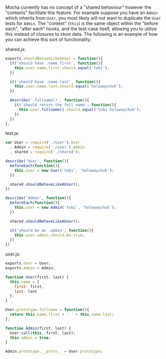 Mocha currently has no concept of a "shared behaviour" however the "contexts" facilitate this feature. For example suppose you have an `Admin` which inherits from `User`, you most likely will not want to duplicate the `User` tests for `Admin`. The "context" (`this`) is the same object within the "before each", "after each" hooks, and the test-case itself, allowing you to utilize this instead of closures to store data. The following is an example of how you can achieve this sort of functionality:

shared.js:

```js
exports.shouldBehaveLikeAUser = function(){
  it('should have .name.first', function(){
    this.user.name.first.should.equal('tobi');
  })

  it('should have .name.last', function(){
    this.user.name.last.should.equal('holowaychuk');
  })

  describe('.fullname()', function(){
    it('should return the full name', function(){
      this.user.fullname().should.equal('tobi holowaychuk');
    })
  })
};
```

test.js:

```js
var User = require('./user').User
  , Admin = require('./user').Admin
  , shared = require('./shared');

describe('User', function(){
  beforeEach(function(){
    this.user = new User('tobi', 'holowaychuk');
  })

  shared.shouldBehaveLikeAUser();
})

describe('Admin', function(){
  beforeEach(function(){
    this.user = new Admin('tobi', 'holowaychuk');
  })

  shared.shouldBehaveLikeAUser();

  it('should be an .admin', function(){
    this.user.admin.should.be.true;
  })
})
```

user.js:

```js
exports.User = User;
exports.Admin = Admin;

function User(first, last) {
  this.name = {
    first: first,
    last: last
  };
}

User.prototype.fullname = function(){
  return this.name.first + ' ' + this.name.last;
};

function Admin(first, last) {
  User.call(this, first, last);
  this.admin = true;
}

Admin.prototype.__proto__ = User.prototype;
```
